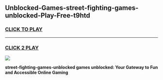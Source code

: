 
## Unblocked-Games-street-fighting-games-unblocked-Play-Free-t9htd
<h3>
<a href="https://premium76.site?title=street-fighting-games-unblocked&ref=23A">CLICK TO PLAY</a></h3>
<hr>

<h3>
<a href="https://premium76.site?title=street-fighting-games-unblocked&ref=23A">CLICK 2 PLAY</a>
  
</h3>

<a href="https://premium76.site?title=street-fighting-games-unblocked&ref=23A"><img src="https://clearcache.store/games.png"></a>


**street-fighting-games-unblocked games unblocked: Your Gateway to Fun and Accessible Online Gaming**
